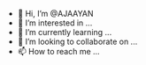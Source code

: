 - 👋 Hi, I’m @AJAAYAN
- 👀 I’m interested in ...
- 🌱 I’m currently learning ...
- 💞️ I’m looking to collaborate on ...
- 📫 How to reach me ...

<!---
AJAAYAN/AJAAYAN is a ✨ special ✨ repository because its `README.md` (this file) appears on your GitHub profile.
You can click the Preview link to take a look at your changes.
--->
